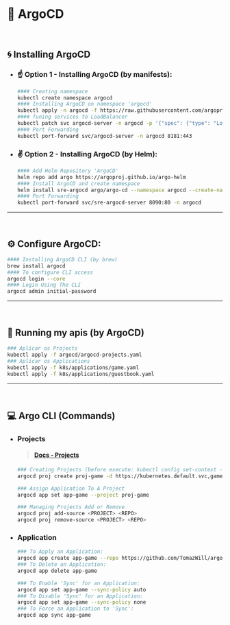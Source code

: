# 🔁 ArgoCD

<br>

## 🌀 Installing ArgoCD
- ### ☝️ Option 1 - Installing ArgoCD (by manifests):
    ```sh
    #### Creating namespace
    kubectl create namespace argocd
    #### Installing ArgoCD on namespace 'argocd'
    kubectl apply -n argocd -f https://raw.githubusercontent.com/argoproj/argo-cd/stable/manifests/install.yaml
    #### Tuning services to LoadBalancer
    kubectl patch svc argocd-server -n argocd -p '{"spec": {"type": "LoadBalancer"}}'
    #### Port Forwarding
    kubectl port-forward svc/argocd-server -n argocd 8181:443
    ```
- ### ✌️ Option 2 - Installing ArgoCD (by Helm):
    ```sh
    #### Add Helm Repository 'ArgoCD'
    helm repo add argo https://argoproj.github.io/argo-helm
    #### Install ArgoCD and create namespace 
    helm install sre-argocd argo/argo-cd --namespace argocd --create-namespace 
    #### Port Forwarding
    kubectl port-forward svc/sre-argocd-server 8090:80 -n argocd
    ```

--- 
<br>


## ⚙️ Configure ArgoCD:
```sh
#### Installing ArgoCD CLI (by brew)
brew install argocd
#### To configure CLI access
argocd login --core
#### Login Using The CLI
argocd admin initial-password
```

--- 
<br>

## 🚀 Running my apis (by ArgoCD)
```sh
### Aplicar os Projects
kubectl apply -f argocd/argocd-projects.yaml
### Aplicar os Applications
kubectl apply -f k8s/applications/game.yaml
kubectl apply -f k8s/applications/guestbook.yaml
```

--- 
<br>


## 💻 Argo CLI (Commands)
- ### Projects
    > #### [Docs - Projects](https://argo-cd.readthedocs.io/en/stable/user-guide/projects/)
    ```sh
    ### Creating Projects (before execute: kubectl config set-context --current --namespace=argocd):
    argocd proj create proj-game -d https://kubernetes.default.svc,game -s https://github.com/TomazWill/argocd.git

    ### Assign Application To A Project
    argocd app set app-game --project proj-game

    ### Managing Projects Add or Remove 
    argocd proj add-source <PROJECT> <REPO>
    argocd proj remove-source <PROJECT> <REPO>
    ```


- ### Application
    ```sh
    ### To Apply an Application:
    argocd app create app-game --repo https://github.com/TomazWill/argocd.git --path k8s/game-2048 --dest-server https://kubernetes.default.svc --dest-namespace game
    ### To Delete an Application:
    argocd app delete app-game

    ### To Enable 'Sync' for an Application:
    argocd app set app-game --sync-policy auto
    ### To Disable 'Sync' for an Application:
    argocd app set app-game --sync-policy none
    ### To Force an Application to 'Sync':
    argocd app sync app-game
    ```